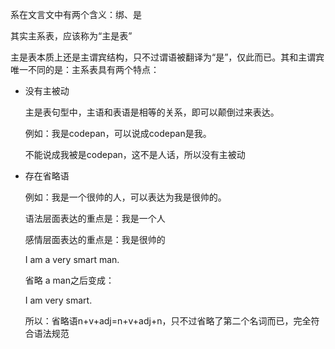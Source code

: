 系在文言文中有两个含义：绑、是

其实主系表，应该称为“主是表”

主是表本质上还是主谓宾结构，只不过谓语被翻译为“是”，仅此而已。其和主谓宾唯一不同的是：主系表具有两个特点：
* 没有主被动
  
  主是表句型中，主语和表语是相等的关系，即可以颠倒过来表达。

  例如：我是codepan，可以说成codepan是我。

  不能说成我被是codepan，这不是人话，所以没有主被动
* 存在省略语
  
  例如：我是一个很帅的人，可以表达为我是很帅的。

  语法层面表达的重点是：我是一个人

  感情层面表达的重点是：我是很帅的

  I am a very smart man.
  
  省略 a man之后变成：

  I am very smart.


  所以：省略语n+v+adj=n+v+adj+n，只不过省略了第二个名词而已，完全符合语法规范